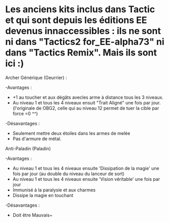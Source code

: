 # Les anciens kits inclus dans Tactic et qui sont depuis les éditions EE devenus innaccessibles : ils ne sont ni dans "Tactics2 for_EE-alpha73" ni dans "Tactics Remix".  Mais ils sont ici :)

Archer Générique (Geurrier) :

-Avantages :
- +1 au toucher et aux dégâts avecles arme à distance tous les 3 niveaux.
- Au niveau 1 et tous les 4 niveaux ensuit "Trait Aligné" une fois par jour. (l'originale de OBG2, celle qui au niveau 12 permet de tuer la cible par force =0 ^^)

-Désavantages :
- Seulement mettre deux étoiles dans les armes de melée
- Pas d'armure de métal.
 

Anti-Paladin (Paladin)

-Avantages :
- Au niveau 1 et tous les 4 niveaux ensuite 'Dissipation de la magie' une fois par jour (au double du niveau du lanceur de sort)
- Au niveau 1 et tous les 4 niveaux ensuite 'Vision véritable' une fois par jour
- Immunisé à la paralysie et aux charmes
- Dissipe la magie en touchant

-Désavantages :
- Doit être Mauvais~
